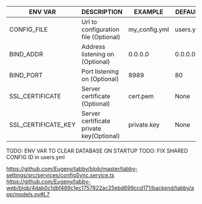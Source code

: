 | ENV VAR | DESCRIPTION | EXAMPLE | DEFAULT |
|---------|-------------|---------|---------|
|CONFIG_FILE|Url to configuration file (Optional)|my_config.yml|users.yml|
|BIND_ADDR|Address listening on (Optional)|0.0.0.0|0.0.0.0|
|BIND_PORT|Port listening on (Optional)|8989|80|
|SSL_CERTIFICATE|Server certificate (Optional)|cert.pem|None|
|SSL_CERTIFICATE_KEY|Server certificate private key(Optional)|private.key|None|

TODO: ENV VAR TO CLEAR DATABASE ON STARTUP
TODO: FIX SHARED CONFIG ID in users.yml

https://github.com/Eugeny/tabby/blob/master/tabby-settings/src/services/configSync.service.ts
https://github.com/Eugeny/tabby-web/blob/4dab0c1dbf489c1ec1757822ac25ebd699ccd171/backend/tabby/app/models.py#L7